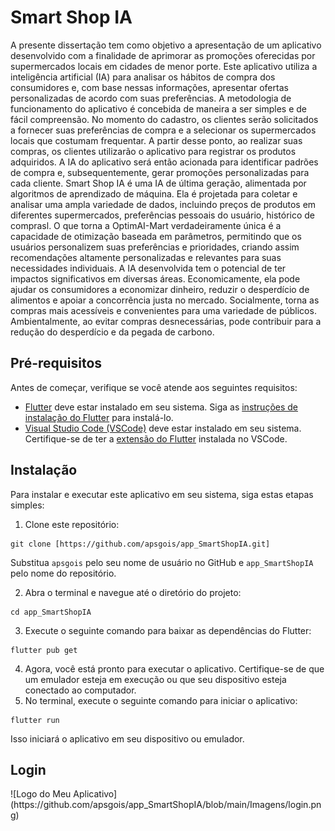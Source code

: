 <h1>Smart Shop IA</h1>

<p>A presente dissertação tem como objetivo a apresentação de um aplicativo desenvolvido
com a finalidade de aprimorar as promoções oferecidas por supermercados locais em
cidades de menor porte. Este aplicativo utiliza a inteligência artificial (IA) para analisar os
hábitos de compra dos consumidores e, com base nessas informações, apresentar ofertas
personalizadas de acordo com suas preferências.
A metodologia de funcionamento do aplicativo é concebida de maneira a ser simples e de
fácil compreensão. No momento do cadastro, os clientes serão solicitados a fornecer suas
preferências de compra e a selecionar os supermercados locais que costumam frequentar.
A partir desse ponto, ao realizar suas compras, os clientes utilizarão o aplicativo para
registrar os produtos adquiridos. A IA do aplicativo será então acionada para identificar
padrões de compra e, subsequentemente, gerar promoções personalizadas para cada
cliente.
Smart Shop IA é uma IA de última geração, alimentada por algoritmos de aprendizado de
máquina. Ela é projetada para coletar e analisar uma ampla variedade de dados, incluindo
preços de produtos em diferentes supermercados, preferências pessoais do usuário,
histórico de comprasl.
O que torna a OptimAI-Mart verdadeiramente única é a capacidade de otimização baseada
em parâmetros, permitindo que os usuários personalizem suas preferências e prioridades,
criando assim recomendações altamente personalizadas e relevantes para suas
necessidades individuais.
A IA desenvolvida tem o potencial de ter impactos significativos em diversas áreas.
Economicamente, ela pode ajudar os consumidores a economizar dinheiro, reduzir o
desperdício de alimentos e apoiar a concorrência justa no mercado. Socialmente, torna as
compras mais acessíveis e convenientes para uma variedade de públicos. Ambientalmente,
ao evitar compras desnecessárias, pode contribuir para a redução do desperdício e da
pegada de carbono.</p>

<h2>Pré-requisitos</h2>

<p>Antes de começar, verifique se você atende aos seguintes requisitos:</p>

<ul>
  <li><a href="https://flutter.dev/">Flutter</a> deve estar instalado em seu sistema. Siga as <a href="https://flutter.dev/docs/get-started/install">instruções de instalação do Flutter</a> para instalá-lo.</li>
  <li><a href="https://code.visualstudio.com/">Visual Studio Code (VSCode)</a> deve estar instalado em seu sistema. Certifique-se de ter a <a href="https://marketplace.visualstudio.com/items?itemName=Dart-Code.flutter">extensão do Flutter</a> instalada no VSCode.</li>
</ul>

<h2>Instalação</h2>

<p>Para instalar e executar este aplicativo em seu sistema, siga estas etapas simples:</p>

<ol>
  <li>Clone este repositório:</li>
</ol>

<pre><code>git clone [https://github.com/apsgois/app_SmartShopIA.git]
</code></pre>

<p>Substitua <code>apsgois</code> pelo seu nome de usuário no GitHub e <code>app_SmartShopIA</code> pelo nome do repositório.</p>

<ol start="2">
  <li>Abra o terminal e navegue até o diretório do projeto:</li>
</ol>

<pre><code>cd app_SmartShopIA
</code></pre>

<ol start="3">
  <li>Execute o seguinte comando para baixar as dependências do Flutter:</li>
</ol>

<pre><code>flutter pub get
</code></pre>

<ol start="4">
  <li>Agora, você está pronto para executar o aplicativo. Certifique-se de que um emulador esteja em execução ou que seu dispositivo esteja conectado ao computador.</li>
  <li>No terminal, execute o seguinte comando para iniciar o aplicativo:</li>
</ol>

<pre><code>flutter run
</code></pre>

<p>Isso iniciará o aplicativo em seu dispositivo ou emulador.</p>


<h2>Login</h2>
![Logo do Meu Aplicativo](https://github.com/apsgois/app_SmartShopIA/blob/main/Imagens/login.png)

